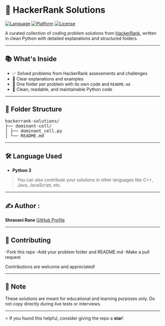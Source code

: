# 🚀 HackerRank Solutions

[![Language](https://img.shields.io/badge/language-Python%203-blue?logo=python)](https://www.python.org/)
[![Platform](https://img.shields.io/badge/Platform-HackerRank-1f425f?logo=hackerrank)](https://www.hackerrank.com/)
[![License](https://img.shields.io/badge/license-MIT-green)](LICENSE)

A curated collection of coding problem solutions from [HackerRank](https://www.hackerrank.com/), written in clean Python with detailed explanations and structured folders.

---

## 📚 What's Inside

- ✅ Solved problems from HackerRank assessments and challenges
- 🧠 Clear explanations and examples
- 📂 One folder per problem with its own code and `README.md`
- 🧼 Clean, readable, and maintainable Python code

---

## 📁 Folder Structure
<pre>
hackerrank-solutions/
├── dominant-cell/
│ ├── dominant_cell.py
│ └── README.md
</pre>

---

## 🛠️ Language Used

- **Python 3**

> You can also contribute your solutions in other languages like C++, Java, JavaScript, etc.

---

## ✍️ Author :
 **Shravani Rane** 
 [GitHub Profile](https://github.com/shravanirane)

---

## 🤝 Contributing
-Fork this repo
-Add your problem folder and README.md
-Make a pull request

Contributions are welcome and appreciated!

---

## 📌 Note

These solutions are meant for educational and learning purposes only. Do not copy directly during live tests or interviews.

---

⭐ If you found this helpful, consider giving the repo a **star**! 
